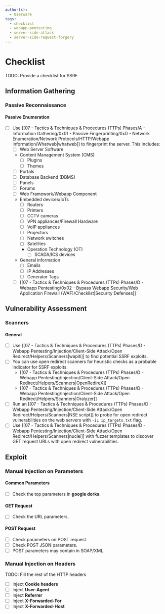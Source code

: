 ```yaml
---
author(s):
  - Userware
tags:
  - checklist
  - webapp-pentesting
  - server-side-attack
  - server-side-request-forgery
---
```

# Checklist

TODO: Provide a checklist for SSRF

## Information Gathering

### Passive Reconnaissance

#### Passive Enumeration

- [ ] Use [[07 - Tactics & Techniques & Procedures (TTPs) Phases/A - Information Gathering/0x01 - Passive Fingerprinting/0xD - Network Enumeration/Network Protocols/HTTP/Webapp Information/Whatweb|whatweb]] to fingerprint the server. This includes:
	- [ ] Web Server Software
	- Content Management System (CMS)
		- [ ] Plugins
		- [ ] Themes
	- [ ] Portals
	- [ ] Database Backend (DBMS)
	- [ ] Panels
	- [ ] Forums
	- [ ] Web Framework/Webapp Component
	- Embedded devices/IoTs
		- [ ] Routers
		- [ ] Printers
		- [ ] CCTV cameras
		- [ ] VPN appliances/Firewall Hardware
		- [ ] VoIP appliances
		- [ ] Projectors
		- [ ] Network switches
		- [ ] Satellites
		- Operation Technology (OT)
			- [ ] SCADA/ICS devices
	- General information
		- [ ] Emails
		- [ ] IP Addresses
		- [ ] Generator Tags
	- [ ] [[07 - Tactics & Techniques & Procedures (TTPs) Phases/D - Webapp Pentesting/0x02 - Bypass Webapp Security/Web Application Firewall (WAF)/Checklist|Security Defenses]]

## Vulnerability Assessment

### Scanners

#### General

- [ ] Use [[07 - Tactics & Techniques & Procedures (TTPs) Phases/D - Webapp Pentesting/Injection/Client-Side Attack/Open Redirect/Helpers/Scanners|wapiti]] to find potential SSRF exploits.
- [ ] You can use open redirect scanners for heuristic checks as a probable indicator for SSRF exploits.
	- [[07 - Tactics & Techniques & Procedures (TTPs) Phases/D - Webapp Pentesting/Injection/Client-Side Attack/Open Redirect/Helpers/Scanners|OpenRedireX]]
	- [[07 - Tactics & Techniques & Procedures (TTPs) Phases/D - Webapp Pentesting/Injection/Client-Side Attack/Open Redirect/Helpers/Scanners|Oralyzer]]
- [ ] Run an [[07 - Tactics & Techniques & Procedures (TTPs) Phases/D - Webapp Pentesting/Injection/Client-Side Attack/Open Redirect/Helpers/Scanners|NSE script]] to probe for open redirect vulnerabilities on the web servers with `-iL ip_targets.txt` flag.
- [ ] Use [[07 - Tactics & Techniques & Procedures (TTPs) Phases/D - Webapp Pentesting/Injection/Client-Side Attack/Open Redirect/Helpers/Scanners|nuclei]] with fuzzer templates to discover GET request URLs with open redirect vulnerabilities.

## Exploit

### Manual Injection on Parameters

#### Common Parameters

- [ ] Check the top parameters in **google dorks**.

#### GET Request

- [ ] Check the URL parameters.

#### POST Request

- [ ] Check parameters on POST request.
- [ ] Check POST JSON parameters.
- [ ] POST parameters may contain in SOAP/XML.

### Manual Injection on Headers

TODO: Fill the rest of the HTTP headers

- [ ] Inject **Cookie headers**
- [ ] Inject **User-Agent**
- [ ] Inject **Referrer**
- [ ] Inject **X-Forwarded-For**
- [ ] Inject **X-Forwarded-Host**